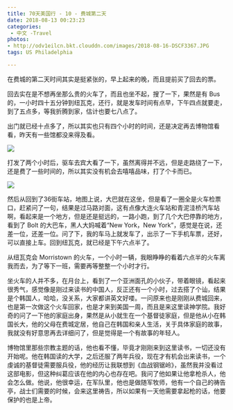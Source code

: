 ```yaml
---
title: 70天美国行 - 10 - 费城第二天
date: 2018-08-13 00:23:23
categories:
 - 中文 -Travel
photos:
- http://odv1eilcn.bkt.clouddn.com/images/2018-08-16-DSCF3367.JPG
tags: US Philadelphia

---
```


在费城的第二天时间其实是挺紧张的，早上起来的晚，而且提前买了回去的票。

回去实在是不想再坐那么贵的火车了，而且也坐不起，搜了一下，果然是有 Bus 的，一小时四十五分钟到纽瓦克，还行，就是发车时间有点早，下午四点就要走，到了五点多，等我折腾到家，估计也要七八点了。

出门就已经十点多了，所以其实也只有四个小时的时间，还是决定再去博物馆看看，昨天有一些馆都没来得及看。

![](http://odv1eilcn.bkt.clouddn.com/images/2018-08-18-DSCF3312.JPG)

打发了两个小时后，驱车去宾大看了一下，虽然离得并不远，但是走路绕了一下，还是费了一些时间的，所以其实没有机会去嘻嘻品味，打了个卡而已。

![](http://odv1eilcn.bkt.clouddn.com/images/2018-08-18-DSCF3352.JPG)

然后从回到了36街车站，地图上说，大巴就在这坐，但是看了一圈全是火车检票口，赶紧问了一句，结果是过马路对面，这有点像大连火车站和青泥洼桥汽车站啊，看起来是一个地方，但是还是挺远的，一路小跑，到了几个大巴停靠的地方，看到了 Bolt 的大巴车，黑人大妈喊着“New York，New York”，感觉是在说，还差一位，还差一位。问了下，我的车马上就发车了，出示了一下手机车票，还好，可以直接上车。回到纽瓦克，就已经是下午六点半了。

从纽瓦克会 Morristown 的火车，一个小时一辆，我眼睁睁的看着六点半的火车离我而去，为了等下一班，需要再等整整一个小时才行。

坐火车的人并不多，在月台上，看到了一个亚洲面孔的小伙子，带着眼镜，看起来很秀气，感觉像是刚过来读书的中国人，反正还有一个小时，过去搭了个讪，结果是个韩国人，哈哈，没关系，大家都讲英文好喽。一问原来也是刚刚从费城回来，也是第一次做这个火车回家，也是才来到美国一周，而且是来这里读神学院。我好奇的问了一下他的家庭出身，果然是从小就生在一个基督徒家庭，但是他从小在韩国长大，他的父母在费城定居，他自己在韩国和亲人生活，关于具体家庭的故事，我就没有好意思再去详细问了，但是觉得是一个有故事的年轻人。

博物馆里那些宗教主题的话，他也看不懂，毕竟才刚刚来到这里读书，一切还没有开始呢。他在韩国读的大学，之后还服了两年兵役，现在才有机会出来读书，一个虔诚的基督徒需要服兵役，他的经历让我联想到《血战钢锯岭》，虽然我并没看过这部电影，但这种纠葛应该在他的内心也存在吧。我问了他如果让他拿枪杀人，他会怎么做。他说，他很幸运，在军队里，他也是做随军牧师，他有一个自己的祷告亭，战士们需要的时候，会来这里祷告，所以如果有一天他需要拿起枪的话，他要保护的也是上帝。